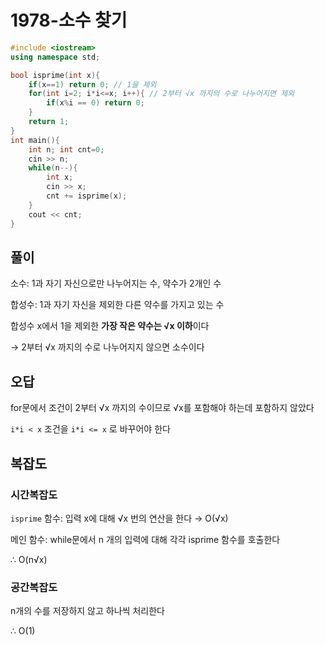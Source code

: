 # 1978-소수 찾기

```cpp
#include <iostream>
using namespace std;

bool isprime(int x){
    if(x==1) return 0; // 1을 제외
    for(int i=2; i*i<=x; i++){ // 2부터 √x 까지의 수로 나누어지면 제외
        if(x%i == 0) return 0;
    }
    return 1;
}
int main(){
    int n; int cnt=0;
    cin >> n;
    while(n--){
        int x;
        cin >> x;
        cnt += isprime(x);
    }
    cout << cnt;
}
```

## 풀이

소수: 1과 자기 자신으로만 나누어지는 수, 약수가 2개인 수

합성수: 1과 자기 자신을 제외한 다른 약수를 가지고 있는 수

합성수 x에서 1을 제외한 **가장 작은 약수는 √x 이하**이다

→ 2부터 √x 까지의 수로 나누어지지 않으면 소수이다

## 오답

for문에서 조건이 2부터 √x 까지의 수이므로 √x를 포함해야 하는데 포함하지 않았다

`i*i < x` 조건을 `i*i <= x` 로 바꾸어야 한다

## 복잡도

### 시간복잡도

`isprime` 함수: 입력 x에 대해  √x 번의 연산을 한다 → O(√x)

메인 함수: while문에서 n 개의 입력에 대해 각각 isprime 함수를 호출한다

∴ O(n√x)

### 공간복잡도

n개의 수를 저장하지 않고 하나씩 처리한다

∴ O(1)